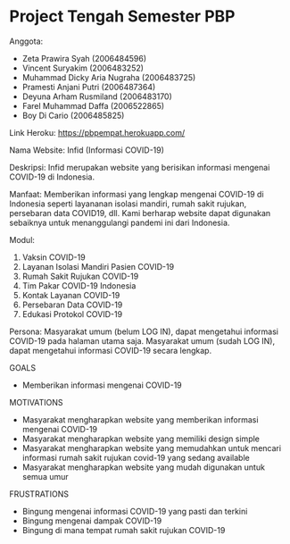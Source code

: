 # Project Tengah Semester PBP

Anggota:
- Zeta Prawira Syah (2006484596)
- Vincent Suryakim (2006483252)
- Muhammad Dicky Aria Nugraha (2006483725)
- Pramesti Anjani Putri (2006487364)
- Deyuna Arham Rusmiland (2006483170)
- Farel Muhammad Daffa (2006522865)
- Boy Di Cario (2006485825)

Link Heroku:
https://pbpempat.herokuapp.com/

Nama Website:
Infid (Informasi COVID-19)

Deskripsi: 
Infid merupakan website yang berisikan informasi mengenai COVID-19 di Indonesia.

Manfaat:
Memberikan informasi yang lengkap mengenai COVID-19 di Indonesia seperti layananan isolasi mandiri, rumah sakit rujukan, persebaran data COVID19, dll.
Kami berharap website dapat digunakan sebaiknya untuk menanggulangi pandemi ini dari Indonesia.

Modul:
1. Vaksin COVID-19
2. Layanan Isolasi Mandiri Pasien COVID-19
3. Rumah Sakit Rujukan COVID-19
4. Tim Pakar COVID-19 Indonesia
5. Kontak Layanan COVID-19
6. Persebaran Data COVID-19
7. Edukasi Protokol COVID-19

Persona:
Masyarakat umum (belum LOG IN), dapat mengetahui informasi COVID-19 pada halaman utama saja.
Masyarakat umum (sudah LOG IN), dapat mengetahui informasi COVID-19 secara lengkap.

GOALS
- Memberikan informasi mengenai COVID-19

MOTIVATIONS
- Masyarakat mengharapkan website yang memberikan informasi mengenai COVID-19
- Masyarakat mengharapkan website yang memiliki design simple
- Masyarakat mengharapkan website yang memudahkan untuk mencari informasi rumah sakit rujukan covid-19 yang sedang available 
- Masyarakat mengharapkan website yang mudah digunakan untuk semua umur

FRUSTRATIONS
- Bingung mengenai informasi COVID-19 yang pasti dan terkini
- Bingung mengenai dampak COVID-19
- Bingung di mana tempat rumah sakit rujukan COVID-19